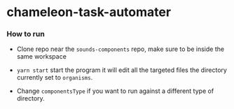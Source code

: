 # chameleon-task-automater

### How to run
- Clone repo near the `sounds-components` repo, make sure to be inside the same workspace

- `yarn start` start the program it will edit all the targeted files the directory currently set to `organisms`. 

- Change `componentsType` if you want to run against a different type of directory.
